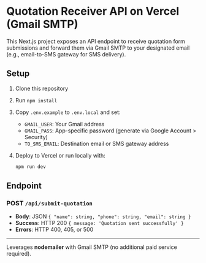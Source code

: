 # Quotation Receiver API on Vercel (Gmail SMTP)

This Next.js project exposes an API endpoint to receive quotation form submissions and forward them via Gmail SMTP to your designated email (e.g., email-to-SMS gateway for SMS delivery).

## Setup
1. Clone this repository
2. Run `npm install`
3. Copy `.env.example` to `.env.local` and set:
   - `GMAIL_USER`: Your Gmail address
   - `GMAIL_PASS`: App-specific password (generate via Google Account > Security)
   - `TO_SMS_EMAIL`: Destination email or SMS gateway address

4. Deploy to Vercel or run locally with:

   ```bash
   npm run dev
   ```

## Endpoint

### POST `/api/submit-quotation`
- **Body**: JSON `{ "name": string, "phone": string, "email": string }`
- **Success**: HTTP 200 `{ message: 'Quotation sent successfully' }`
- **Errors**: HTTP 400, 405, or 500

---

Leverages **nodemailer** with Gmail SMTP (no additional paid service required).
